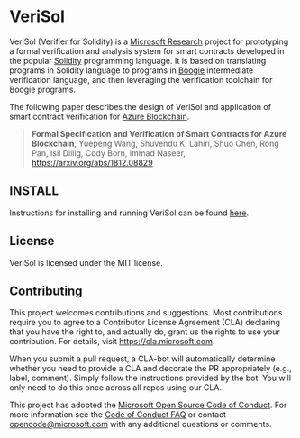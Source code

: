 
# VeriSol

VeriSol (Verifier for Solidity) is a [Microsoft Research](https://www.microsoft.com/en-us/research/group/research-software-engineering-rise/) project for prototyping a formal verification and analysis system for smart contracts developed in the popular [Solidity](https://solidity.readthedocs.io/en/) programming language. It is based on translating
programs in Solidity language to programs in [Boogie](https://github.com/boogie-org/boogie) intermediate 
verification language, and then leveraging the verification toolchain for Boogie programs. 

The following paper describes the design of VeriSol and application of smart contract verification for [Azure Blockchain](https://azure.microsoft.com/en-us/solutions/blockchain/).

> __Formal Specification and Verification of Smart Contracts for Azure Blockchain__,  Yuepeng Wang, Shuvendu K. Lahiri, Shuo Chen, Rong Pan, Isil Dillig, Cody Born, Immad Naseer, https://arxiv.org/abs/1812.08829

## INSTALL

Instructions for installing and running VeriSol can be found [here](https://github.com/Microsoft/verisol/blob/master/INSTALL.md
).

## License
VeriSol is licensed under the MIT license. 

## Contributing

This project welcomes contributions and suggestions.  Most contributions require you to agree to a
Contributor License Agreement (CLA) declaring that you have the right to, and actually do, grant us
the rights to use your contribution. For details, visit https://cla.microsoft.com.

When you submit a pull request, a CLA-bot will automatically determine whether you need to provide
a CLA and decorate the PR appropriately (e.g., label, comment). Simply follow the instructions
provided by the bot. You will only need to do this once across all repos using our CLA.

This project has adopted the [Microsoft Open Source Code of Conduct](https://opensource.microsoft.com/codeofconduct/).
For more information see the [Code of Conduct FAQ](https://opensource.microsoft.com/codeofconduct/faq/) or
contact [opencode@microsoft.com](mailto:opencode@microsoft.com) with any additional questions or comments.
